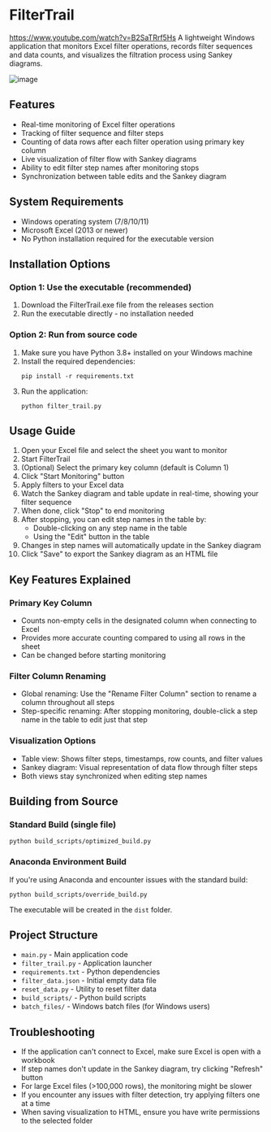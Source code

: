 # FilterTrail


https://www.youtube.com/watch?v=B2SaTRrf5Hs
A lightweight Windows application that monitors Excel filter operations, records filter sequences and data counts, and visualizes the filtration process using Sankey diagrams.

![image](https://github.com/user-attachments/assets/05d32b4c-3e63-4eb0-b6ce-5452397beaeb)


## Features
- Real-time monitoring of Excel filter operations
- Tracking of filter sequence and filter steps
- Counting of data rows after each filter operation using primary key column
- Live visualization of filter flow with Sankey diagrams
- Ability to edit filter step names after monitoring stops
- Synchronization between table edits and the Sankey diagram

## System Requirements
- Windows operating system (7/8/10/11)
- Microsoft Excel (2013 or newer)
- No Python installation required for the executable version

## Installation Options

### Option 1: Use the executable (recommended)
1. Download the FilterTrail.exe file from the releases section
2. Run the executable directly - no installation needed

### Option 2: Run from source code
1. Make sure you have Python 3.8+ installed on your Windows machine
2. Install the required dependencies:
   ```
   pip install -r requirements.txt
   ```
3. Run the application:
   ```
   python filter_trail.py
   ```

## Usage Guide
1. Open your Excel file and select the sheet you want to monitor
2. Start FilterTrail
3. (Optional) Select the primary key column (default is Column 1)
4. Click "Start Monitoring" button
5. Apply filters to your Excel data
6. Watch the Sankey diagram and table update in real-time, showing your filter sequence
7. When done, click "Stop" to end monitoring
8. After stopping, you can edit step names in the table by:
   - Double-clicking on any step name in the table
   - Using the "Edit" button in the table
9. Changes in step names will automatically update in the Sankey diagram
10. Click "Save" to export the Sankey diagram as an HTML file

## Key Features Explained

### Primary Key Column
- Counts non-empty cells in the designated column when connecting to Excel
- Provides more accurate counting compared to using all rows in the sheet
- Can be changed before starting monitoring

### Filter Column Renaming
- Global renaming: Use the "Rename Filter Column" section to rename a column throughout all steps
- Step-specific renaming: After stopping monitoring, double-click a step name in the table to edit just that step

### Visualization Options
- Table view: Shows filter steps, timestamps, row counts, and filter values
- Sankey diagram: Visual representation of data flow through filter steps
- Both views stay synchronized when editing step names

## Building from Source

### Standard Build (single file)
```
python build_scripts/optimized_build.py
```

### Anaconda Environment Build
If you're using Anaconda and encounter issues with the standard build:
```
python build_scripts/override_build.py
```

The executable will be created in the `dist` folder.

## Project Structure
- `main.py` - Main application code
- `filter_trail.py` - Application launcher
- `requirements.txt` - Python dependencies
- `filter_data.json` - Initial empty data file
- `reset_data.py` - Utility to reset filter data
- `build_scripts/` - Python build scripts
- `batch_files/` - Windows batch files (for Windows users)

## Troubleshooting
- If the application can't connect to Excel, make sure Excel is open with a workbook
- If step names don't update in the Sankey diagram, try clicking "Refresh" button
- For large Excel files (>100,000 rows), the monitoring might be slower
- If you encounter any issues with filter detection, try applying filters one at a time
- When saving visualization to HTML, ensure you have write permissions to the selected folder
